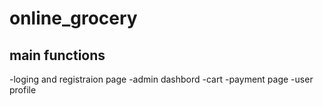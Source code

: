 # online_grocery

## main functions

-loging and registraion page
-admin dashbord
-cart
-payment page
-user profile

